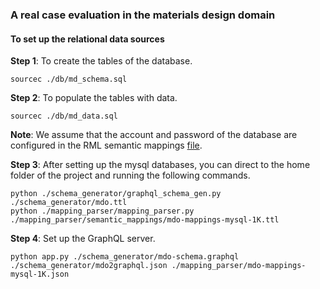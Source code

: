 ### A real case evaluation in the materials design domain

#### To set up the relational data sources

**Step 1**: To create the tables of the database.

	sourcec ./db/md_schema.sql 

**Step 2**: To populate the tables with data.

	sourcec ./db/md_data.sql 

**Note**: We assume that the account and password of the database are configured in the RML semantic mappings [file](../../mapping_parser/semantic_mappings/mdo-mappings-mysql-1K.ttl#L26-L27).


**Step 3**: After setting up the mysql databases, you can direct to the home folder of the project and running the following commands.


	python ./schema_generator/graphql_schema_gen.py ./schema_generator/mdo.ttl
	python ./mapping_parser/mapping_parser.py ./mapping_parser/semantic_mappings/mdo-mappings-mysql-1K.ttl

**Step 4**: Set up the GraphQL server.

[//]: # "export FLASK_ENV=development"

    python app.py ./schema_generator/mdo-schema.graphql ./schema_generator/mdo2graphql.json ./mapping_parser/mdo-mappings-mysql-1K.json 